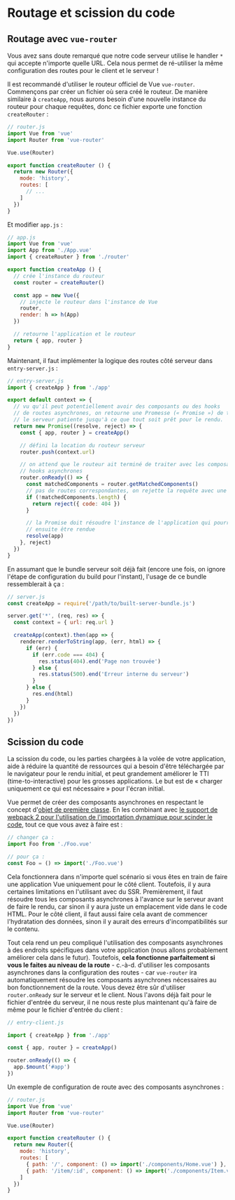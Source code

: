 # Routage et scission du code

## Routage avec `vue-router`

Vous avez sans doute remarqué que notre code serveur utilise le handler `*` qui accepte n'importe quelle URL. Cela nous permet de ré-utiliser la même configuration des routes pour le client et le serveur !

Il est recommandé d'utiliser le routeur officiel de Vue `vue-router`. Commençons par créer un fichier où sera créé le routeur. De manière similaire à `createApp`, nous aurons besoin d'une nouvelle instance du routeur pour chaque requêtes, donc ce fichier exporte une fonction `createRouter` :

``` js
// router.js
import Vue from 'vue'
import Router from 'vue-router'

Vue.use(Router)

export function createRouter () {
  return new Router({
    mode: 'history',
    routes: [
      // ...
    ]
  })
}
```

Et modifier `app.js` :

``` js
// app.js
import Vue from 'vue'
import App from './App.vue'
import { createRouter } from './router'

export function createApp () {
  // crée l'instance du routeur
  const router = createRouter()

  const app = new Vue({
    // injecte le routeur dans l'instance de Vue
    router,
    render: h => h(App)
  })

  // retourne l'application et le routeur
  return { app, router }
}
```

Maintenant, il faut implémenter la logique des routes côté serveur dans `entry-server.js` :

``` js
// entry-server.js
import { createApp } from './app'

export default context => {
  // vu qu'il peut potentiellement avoir des composants ou des hooks
  // de routes asynchrones, on retourne une Promesse (« Promise ») de telle sorte que
  // le serveur patiente jusqu'à ce que tout soit prêt pour le rendu.
  return new Promise((resolve, reject) => {
    const { app, router } = createApp()

    // défini la location du routeur serveur
    router.push(context.url)

    // on attend que le routeur ait terminé de traiter avec les composants et
    // hooks asynchrones
    router.onReady(() => {
      const matchedComponents = router.getMatchedComponents()
      // pas de routes correspondantes, on rejette la requête avec une 404
      if (!matchedComponents.length) {
        return reject({ code: 404 })
      }

      // la Promise doit résoudre l'instance de l'application qui pourra
      // ensuite être rendue
      resolve(app)
    }, reject)
  })
}
```

En assumant que le bundle serveur soit déjà fait (encore une fois, on ignore l'étape de configuration du build pour l'instant), l'usage de ce bundle ressemblerait à ça :


``` js
// server.js
const createApp = require('/path/to/built-server-bundle.js')

server.get('*', (req, res) => {
  const context = { url: req.url }

  createApp(context).then(app => {
    renderer.renderToString(app, (err, html) => {
      if (err) {
        if (err.code === 404) {
          res.status(404).end('Page non trouvée')
        } else {
          res.status(500).end('Erreur interne du serveur')
        }
      } else {
        res.end(html)
      }
    })
  })
})
```

## Scission du code

La scission du code, ou les parties chargées à la volée de votre application, aide à réduire la quantité de ressources qui a besoin d'être téléchargée par le navigateur pour le rendu initial, et peut grandement améliorer le TTI (time-to-interactive) pour les grosses applications. Le but est de « charger uniquement ce qui est nécessaire » pour l'écran initial.

Vue permet de créer des composants asynchrones en respectant le concept d'[objet de première classe](https://fr.wikipedia.org/wiki/Objet_de_premi%C3%A8re_classe). En les combinant avec [le support de webpack 2 pour l'utilisation de l'importation dynamique pour scinder le code](https://webpack.js.org/guides/code-splitting-async/), tout ce que vous avez à faire est :

``` js
// changer ça :
import Foo from './Foo.vue'

// pour ça :
const Foo = () => import('./Foo.vue')
```

Cela fonctionnera dans n'importe quel scénario si vous êtes en train de faire une application Vue uniquement pour le côté client. Toutefois, il y aura certaines limitations en l'utilisant avec du SSR. Premièrement, il faut résoudre tous les composants asynchrones à l'avance sur le serveur avant de faire le rendu, car sinon il y aura juste un emplacement vide dans le code HTML. Pour le côté client, il faut aussi faire cela avant de commencer l'hydratation des données, sinon il y aurait des erreurs d'incompatibilités sur le contenu.

Tout cela rend un peu compliqué l'utilisation des composants asynchrones à des endroits spécifiques dans votre application (nous allons probablement améliorer cela dans le futur). Toutefois, **cela fonctionne parfaitement si vous le faites au niveau de la route** - c.-à-d. d'utiliser les composants asynchrones dans la configuration des routes - car `vue-router` ira automatiquement résoudre les composants asynchrones nécessaires au bon fonctionnement de la route. Vous devez être sûr d'utiliser `router.onReady` sur le serveur et le client. Nous l'avons déjà fait pour le fichier d'entrée du serveur, il ne nous reste plus maintenant qu'à faire de même pour le fichier d'entrée du client :

``` js
// entry-client.js

import { createApp } from './app'

const { app, router } = createApp()

router.onReady(() => {
  app.$mount('#app')
})
```

Un exemple de configuration de route avec des composants asynchrones :

``` js
// router.js
import Vue from 'vue'
import Router from 'vue-router'

Vue.use(Router)

export function createRouter () {
  return new Router({
    mode: 'history',
    routes: [
      { path: '/', component: () => import('./components/Home.vue') },
      { path: '/item/:id', component: () => import('./components/Item.vue') }
    ]
  })
}
```
